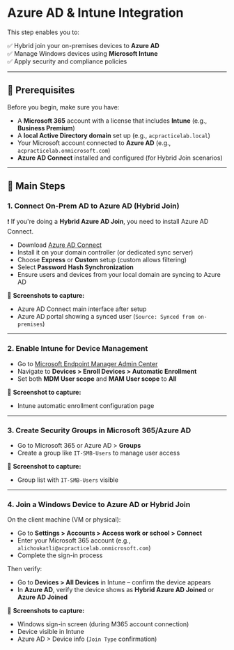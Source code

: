 # Azure AD & Intune Integration

This step enables you to:

✅ Hybrid join your on-premises devices to **Azure AD**  
✅ Manage Windows devices using **Microsoft Intune**  
✅ Apply security and compliance policies

---

## 🧰 Prerequisites

Before you begin, make sure you have:

- A **Microsoft 365** account with a license that includes **Intune** (e.g., **Business Premium**)
- A **local Active Directory domain** set up (e.g., `acpracticelab.local`)
- Your Microsoft account connected to **Azure AD** (e.g., `acpracticelab.onmicrosoft.com`)
- **Azure AD Connect** installed and configured (for Hybrid Join scenarios)

---

## 🔧 Main Steps

### 1. Connect On-Prem AD to Azure AD (Hybrid Join)

❗ If you're doing a **Hybrid Azure AD Join**, you need to install Azure AD Connect.

- Download [Azure AD Connect](https://www.microsoft.com/en-us/download/details.aspx?id=47594)
- Install it on your domain controller (or dedicated sync server)
- Choose **Express** or **Custom** setup (custom allows filtering)
- Select **Password Hash Synchronization**
- Ensure users and devices from your local domain are syncing to Azure AD

📸 **Screenshots to capture:**

- Azure AD Connect main interface after setup  
- Azure AD portal showing a synced user (`Source: Synced from on-premises`)

---

### 2. Enable Intune for Device Management

- Go to [Microsoft Endpoint Manager Admin Center](https://endpoint.microsoft.com)
- Navigate to **Devices > Enroll Devices > Automatic Enrollment**
- Set both **MDM User scope** and **MAM User scope** to **All**

📸 **Screenshot to capture:**

- Intune automatic enrollment configuration page

---

### 3. Create Security Groups in Microsoft 365/Azure AD

- Go to Microsoft 365 or Azure AD > **Groups**
- Create a group like `IT-SMB-Users` to manage user access

📸 **Screenshot to capture:**

- Group list with `IT-SMB-Users` visible

---

### 4. Join a Windows Device to Azure AD or Hybrid Join

On the client machine (VM or physical):

- Go to **Settings > Accounts > Access work or school > Connect**
- Enter your Microsoft 365 account (e.g., `alichoukatli@acpracticelab.onmicrosoft.com`)
- Complete the sign-in process

Then verify:

- Go to **Devices > All Devices** in Intune – confirm the device appears
- In **Azure AD**, verify the device shows as **Hybrid Azure AD Joined** or **Azure AD Joined**

📸 **Screenshots to capture:**

- Windows sign-in screen (during M365 account connection)  
- Device visible in Intune  
- Azure AD > Device info (`Join Type` confirmation)

